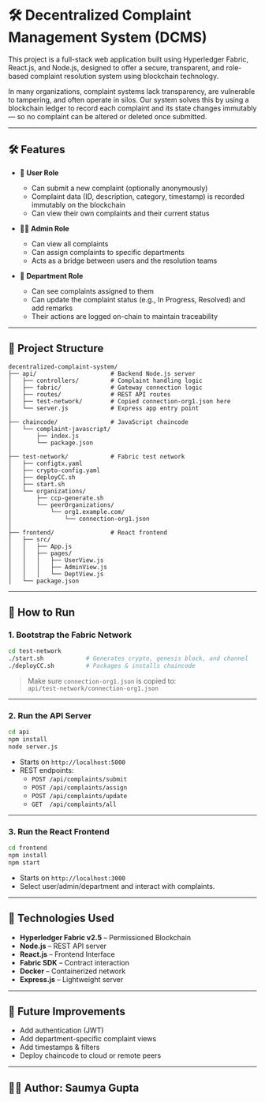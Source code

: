 # 🛠️ Decentralized Complaint Management System (DCMS)

This project is a full-stack web application built using Hyperledger Fabric, React.js, and Node.js, designed to offer a secure, transparent, and role-based complaint resolution system using blockchain technology.

In many organizations, complaint systems lack transparency, are vulnerable to tampering, and often operate in silos. Our system solves this by using a blockchain ledger to record each complaint and its state changes immutably — so no complaint can be altered or deleted once submitted.

---

## 🛠️ Features

- 🔐 **User Role**

    - Can submit a new complaint (optionally anonymously)
    - Complaint data (ID, description, category, timestamp) is recorded immutably on the blockchain
    - Can view their own complaints and their current status

- 🧑‍💼 **Admin Role**

    - Can view all complaints
    - Can assign complaints to specific departments
    - Acts as a bridge between users and the resolution teams

- 🏢 **Department Role**

    - Can see complaints assigned to them
    - Can update the complaint status (e.g., In Progress, Resolved) and add remarks
    - Their actions are logged on-chain to maintain traceability

---

## 📂 Project Structure

```
decentralized-complaint-system/
├── api/                     # Backend Node.js server
│   ├── controllers/         # Complaint handling logic
│   ├── fabric/              # Gateway connection logic
│   ├── routes/              # REST API routes
│   ├── test-network/        # Copied connection-org1.json here
│   └── server.js            # Express app entry point
│
├── chaincode/               # JavaScript chaincode
│   └── complaint-javascript/
│       ├── index.js
│       └── package.json
│
├── test-network/            # Fabric test network
│   ├── configtx.yaml
│   ├── crypto-config.yaml
│   ├── deployCC.sh
│   ├── start.sh
│   └── organizations/
│       ├── ccp-generate.sh
│       └── peerOrganizations/
│           └── org1.example.com/
│               └── connection-org1.json
│
├── frontend/                # React frontend
│   ├── src/
│   │   ├── App.js
│   │   ├── pages/
│   │   │   ├── UserView.js
│   │   │   ├── AdminView.js
│   │   │   └── DeptView.js
│   └── package.json
```

---

## 🚀 How to Run

### 1. Bootstrap the Fabric Network

```bash
cd test-network
./start.sh            # Generates crypto, genesis block, and channel
./deployCC.sh         # Packages & installs chaincode
```

> Make sure `connection-org1.json` is copied to:  
> `api/test-network/connection-org1.json`

---

### 2. Run the API Server

```bash
cd api
npm install
node server.js
```

- Starts on `http://localhost:5000`
- REST endpoints:
  - `POST /api/complaints/submit`
  - `POST /api/complaints/assign`
  - `POST /api/complaints/update`
  - `GET  /api/complaints/all`

---

### 3. Run the React Frontend

```bash
cd frontend
npm install
npm start
```

- Starts on `http://localhost:3000`
- Select user/admin/department and interact with complaints.

---

## 🔐 Technologies Used

- **Hyperledger Fabric v2.5** – Permissioned Blockchain
- **Node.js** – REST API server
- **React.js** – Frontend Interface
- **Fabric SDK** – Contract interaction
- **Docker** – Containerized network
- **Express.js** – Lightweight server

---

## 🏁 Future Improvements

- Add authentication (JWT)
- Add department-specific complaint views
- Add timestamps & filters
- Deploy chaincode to cloud or remote peers

---

## 🧑‍🎓 Author: Saumya Gupta
